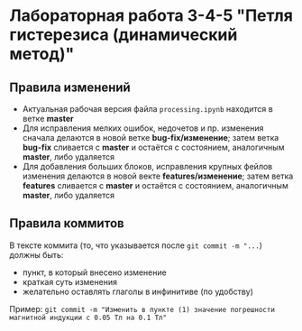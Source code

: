 # Лабораторная работа 3-4-5 "Петля гистерезиса (динамический метод)"

## Правила изменений

- Актуальная рабочая версия файла ``` processing.ipynb ``` находится в ветке **master**
- Для исправления мелких ошибок, недочетов и пр. изменения сначала делаются в новой ветке **bug-fix/изменение**; затем ветка **bug-fix** сливается с **master** и остаётся с состоянием, аналогичным **master**, либо удаляется
- Для добавления больших блоков, исправления крупных фейлов изменения делаются в новой векте **features/изменение**; затем ветка **features** сливается с **master** и остаётся с состоянием, аналогичным **master**, либо удаляется

## Правила коммитов

В тексте коммита (то, что указывается после ``` git commit -m "... ```) должны быть:

- пункт, в который внесено изменение
- краткая суть изменения
- желательно оставлять глаголы в инфинитиве (по удобству)

Пример: ``` git commit -m "Изменить в пункте (1) значение погрешности магнитной индукции с 0.05 Тл на 0.1 Тл" ```
